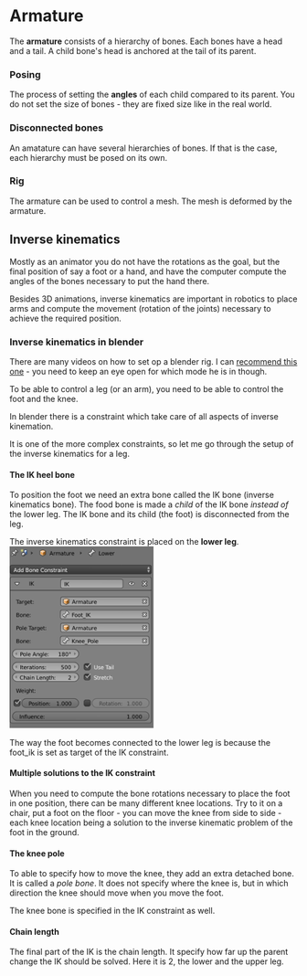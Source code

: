 # Armature

The **armature** consists of a hierarchy of bones. Each bones have a head and a tail. A child bone's head is anchored at the tail of its parent.

### Posing
The process of setting the **angles** of each child compared to its parent. You do not set the size of bones - they are fixed size like in the real world.

### Disconnected bones
An amatature can have several hierarchies of bones. If that is the case, each hierarchy must be posed on its own.

### Rig
The armature can be used to control a mesh. The mesh is deformed by the armature.

## Inverse kinematics
Mostly as an animator you do not have the rotations as the goal, but the final position of say a foot or a hand, and have the computer compute the angles of the bones necessary to put the hand there.

Besides 3D animations, inverse kinematics are important in robotics to place arms and compute the movement (rotation of the joints) necessary to achieve the required position.

### Inverse kinematics in blender
There are many videos on how to set op a blender rig. I can [recommend this one](https://www.youtube.com/watch?v=cGvalWG8HBU) - you need to keep an eye open for which mode he is in though.

To be able to control a leg (or an arm), you need to be able to control the foot and the knee. 

In blender there is a constraint which take care of all aspects of inverse kinemation. 

It is one of the more complex constraints, so let me go through the setup of the inverse kinematics for a leg.

#### The IK heel bone
To position the foot we need an extra bone called the IK bone (inverse kinematics bone). The food bone is made a *child* of the IK bone *instead of* the lower leg.
The IK bone and its child (the foot) is disconnected from the leg.

The inverse kinematics constraint is placed on the **lower leg**. 
<img width="50%" src="IK.png">

The way the foot becomes connected to the lower leg is because the foot_ik is set as target of the IK constraint.

#### Multiple solutions to the IK constraint
When you need to compute the bone rotations necessary to place the foot in one position, there can be many different knee locations. Try to it on a chair, put a foot on the floor - you can move the knee from side to side - each knee location being a solution to the inverse kinematic problem of the foot in the ground.

#### The knee pole
To able to specify how to move the knee, they add an extra detached bone. It is called a *pole bone*. It does not specify where the knee is, but in which direction the knee should move when you move the foot.

The knee bone is specified in the IK constraint as well.

#### Chain length
The final part of the IK is the chain length. It specify how far up the parent change the IK should be solved. Here it is 2, the lower and the upper leg.


